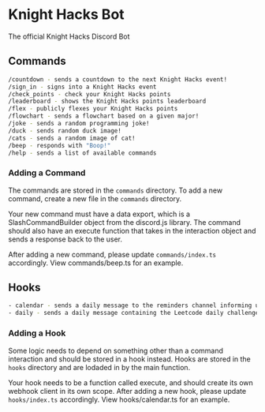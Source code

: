# Knight Hacks Bot

The official Knight Hacks Discord Bot

## Commands

```bash
/countdown - sends a countdown to the next Knight Hacks event!
/sign_in - signs into a Knight Hacks event
/check_points - check your Knight Hacks points
/leaderboard - shows the Knight Hacks points leaderboard
/flex - publicly flexes your Knight Hacks points
/flowchart - sends a flowchart based on a given major!
/joke - sends a random programming joke!
/duck - sends random duck image!
/cats - sends a random image of cat!
/beep - responds with "Boop!"
/help - sends a list of available commands
```

### Adding a Command

The commands are stored in the `commands` directory. To add a new command, create a new file in the `commands` directory.

Your new command must have a data export, which is a SlashCommandBuilder object from the discord.js library. The command should also have an execute function that takes in the interaction object and sends a response back to the user.

After adding a new command, please update `commands/index.ts` accordingly. View commands/beep.ts for an example.

## Hooks

```bash
- calendar - sends a daily message to the reminders channel informing users of events today, tomorrow, and in a week
- daily - sends a daily message containing the Leetcode daily challenge and starts a thread
```

### Adding a Hook

Some logic needs to depend on something other than a command interaction and should be stored in a hook instead. Hooks are stored in the `hooks` directory and are lodaded in by the main function.

Your hook needs to be a function called execute, and should create its own webhook client in its own scope. After adding a new hook, please update `hooks/index.ts` accordingly. View hooks/calendar.ts for an example.
